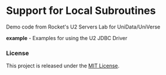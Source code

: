 Support for Local Subroutines
=============================

Demo code from Rocket's U2 Servers Lab for UniData/UniVerse 

**example** - Examples for using the U2 JDBC Driver  

### License

This project is released under the [MIT License](http://www.opensource.org/licenses/MIT).
